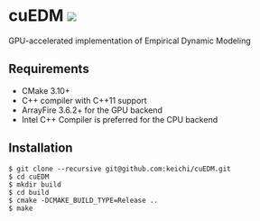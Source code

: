 # cuEDM [![](https://github.com/keichi/cuEDM/workflows/build/badge.svg)](https://github.com/keichi/cuEDM/actions?query=workflow%3Abuild)

GPU-accelerated implementation of Empirical Dynamic Modeling

## Requirements

- CMake 3.10+
- C++ compiler with C++11 support
- ArrayFire 3.6.2+ for the GPU backend
- Intel C++ Compiler is preferred for the CPU backend

## Installation

```
$ git clone --recursive git@github.com:keichi/cuEDM.git
$ cd cuEDM
$ mkdir build
$ cd build
$ cmake -DCMAKE_BUILD_TYPE=Release ..
$ make
```
